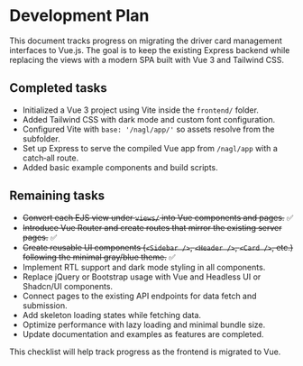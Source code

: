 # Development Plan

This document tracks progress on migrating the driver card management interfaces to Vue.js. The goal is to keep the existing Express backend while replacing the views with a modern SPA built with Vue 3 and Tailwind CSS.

## Completed tasks

- Initialized a Vue 3 project using Vite inside the `frontend/` folder.
- Added Tailwind CSS with dark mode and custom font configuration.
- Configured Vite with `base: '/nagl/app/'` so assets resolve from the subfolder.
- Set up Express to serve the compiled Vue app from `/nagl/app` with a catch‑all route.
- Added basic example components and build scripts.

## Remaining tasks

- ~~Convert each EJS view under `views/` into Vue components and pages.~~ ✅
- ~~Introduce Vue Router and create routes that mirror the existing server pages.~~ ✅
- ~~Create reusable UI components (`<Sidebar />`, `<Header />`, `<Card />`, etc.) following the minimal gray/blue theme.~~ ✅
- Implement RTL support and dark mode styling in all components.
- Replace jQuery or Bootstrap usage with Vue and Headless UI or Shadcn/UI components.
- Connect pages to the existing API endpoints for data fetch and submission.
- Add skeleton loading states while fetching data.
- Optimize performance with lazy loading and minimal bundle size.
- Update documentation and examples as features are completed.

This checklist will help track progress as the frontend is migrated to Vue.
